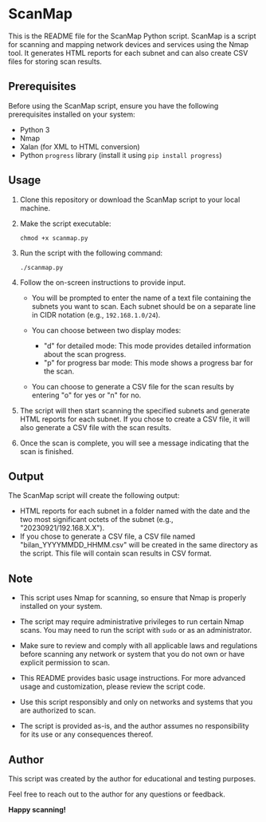 # ScanMap

This is the README file for the ScanMap Python script. ScanMap is a script for scanning and mapping network devices and services using the Nmap tool. It generates HTML reports for each subnet and can also create CSV files for storing scan results.

## Prerequisites

Before using the ScanMap script, ensure you have the following prerequisites installed on your system:

- Python 3
- Nmap
- Xalan (for XML to HTML conversion)
- Python `progress` library (install it using `pip install progress`)

## Usage

1. Clone this repository or download the ScanMap script to your local machine.

2. Make the script executable:
   ```
   chmod +x scanmap.py
   ```

3. Run the script with the following command:
   ```
   ./scanmap.py
   ```

4. Follow the on-screen instructions to provide input.

   - You will be prompted to enter the name of a text file containing the subnets you want to scan. Each subnet should be on a separate line in CIDR notation (e.g., `192.168.1.0/24`).

   - You can choose between two display modes:
     - "d" for detailed mode: This mode provides detailed information about the scan progress.
     - "p" for progress bar mode: This mode shows a progress bar for the scan.

   - You can choose to generate a CSV file for the scan results by entering "o" for yes or "n" for no.

5. The script will then start scanning the specified subnets and generate HTML reports for each subnet. If you chose to create a CSV file, it will also generate a CSV file with the scan results.

6. Once the scan is complete, you will see a message indicating that the scan is finished.

## Output

The ScanMap script will create the following output:

- HTML reports for each subnet in a folder named with the date and the two most significant octets of the subnet (e.g., "20230921/192.168.X.X").
- If you chose to generate a CSV file, a CSV file named "bilan_YYYYMMDD_HHMM.csv" will be created in the same directory as the script. This file will contain scan results in CSV format.

## Note

- This script uses Nmap for scanning, so ensure that Nmap is properly installed on your system.

- The script may require administrative privileges to run certain Nmap scans. You may need to run the script with `sudo` or as an administrator.

- Make sure to review and comply with all applicable laws and regulations before scanning any network or system that you do not own or have explicit permission to scan.

- This README provides basic usage instructions. For more advanced usage and customization, please review the script code.

- Use this script responsibly and only on networks and systems that you are authorized to scan.

- The script is provided as-is, and the author assumes no responsibility for its use or any consequences thereof.

## Author

This script was created by the author for educational and testing purposes.

Feel free to reach out to the author for any questions or feedback.

**Happy scanning!**
